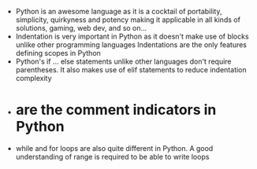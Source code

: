 - Python is an awesome language as it is a cocktail of portability, simplicity, quirkyness and potency
	making it applicable in all kinds of solutions, gaming, web dev, and so on...
- Indentation is very important in Python as it doesn't make use of blocks unlike other programming languages
	Indentations are the only features defining scopes in Python
- Python's if ... else statements unlike other languages don't require parentheses. It also makes use of elif statements to reduce indentation complexity
- # are the comment indicators in Python
- while and for loops are also quite different in Python. A good understanding of range is required to be able to write loops
